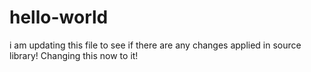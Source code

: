 # hello-world 
i am updating this file to see if there are any changes applied in source library!
Changing this now to it!
